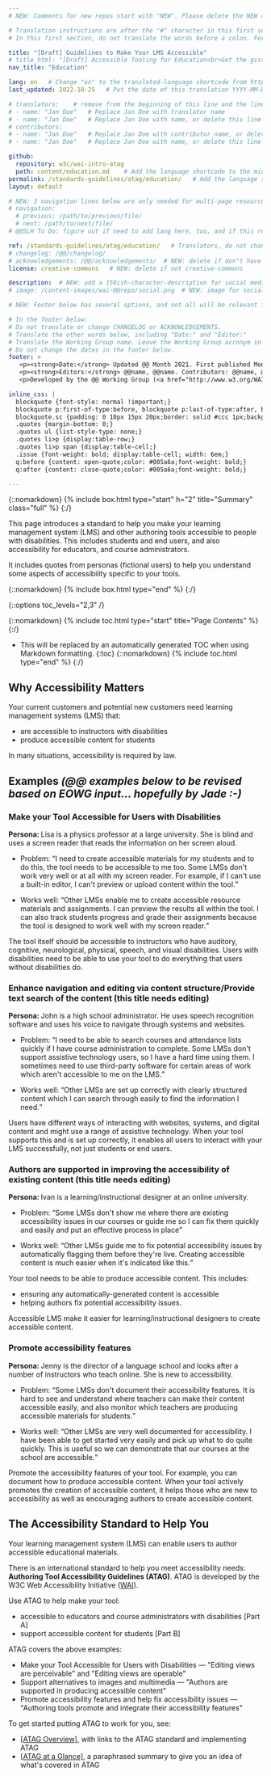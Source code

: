 ```yaml
---
# NEW: Comments for new repos start with "NEW". Please delete the NEW comments. Leave the other comments for translators. Also, search for @@s to replace. For multi-page resources and other frontmatter info, see: https://wai-website-theme.netlify.app/writing/frontmatter/

# Translation instructions are after the "#" character in this first section. They are comments that do not show up in the web page. You do not need to translate the instructions after #.
# In this first section, do not translate the words before a colon. For example, do not translate "title:". Do translate the text after "title:".

title: "[Draft] Guidelines to Make Your LMS Accessible"
# title_html: "[Draft] Accessible Tooling for Education<br>Get the gist of what your tool needs to support accessible education"
nav_title: "Education"

lang: en   # Change "en" to the translated-language shortcode from https://www.iana.org/assignments/language-subtag-registry/language-subtag-registry
last_updated: 2022-10-25   # Put the date of this translation YYYY-MM-DD (with month in the middle)

# translators:    # remove from the beginning of this line and the lines below: "# " (the hash sign and the space)
# - name: "Jan Doe"   # Replace Jan Doe with translator name
# - name: "Jan Doe"   # Replace Jan Doe with name, or delete this line if not multiple translators
# contributors:
# - name: "Jan Doe"   # Replace Jan Doe with contributor name, or delete this line if none
# - name: "Jan Doe"   # Replace Jan Doe with name, or delete this line if not multiple contributors

github:
  repository: w3c/wai-intro-atag
  path: content/education.md    # Add the language shortcode to the middle of the filename, for example: content/index.fr.md
permalink: /standards-guidelines/atag/education/   # Add the language shortcode to the end, with no slash at end, for example: /link/to/page/fr
layout: default

# NEW: 3 navigation lines below are only needed for multi-page resources where you have previous and next at the bottom. If so, un-comment them; otherwise delete these lines.
# navigation:
  # previous: /path/to/previous/file/
  # next: /path/to/next/file/
# @@SLH To Do: figure out if need to add lang here, too, and if this replaces "order" from older resources?

ref: /standards-guidelines/atag/education/   # Translators, do not change this
# changelog: /@@/changelog/ 
# acknowledgements: /@@/acknowledgements/  # NEW: delete if don"t have a separate acknowledgements page. And delete it in the footer below.
license: creative-commons   # NEW: delete if not creative-commons

description:  # NEW: add a 150ish-character-description for social media   # translate the description
# image: /content-images/wai-@@repo/social.png  # NEW: image for social media

# NEW: Footer below has several options, and not all will be relevant for specific pages. (Ask Shawn if questions.)

# In the footer below:
# Do not translate or change CHANGELOG or ACKNOWLEDGEMENTS.
# Translate the other words below, including "Date:" and "Editor:"
# Translate the Working Group name. Leave the Working Group acronym in English.
# Do not change the dates in the footer below.
footer: >
   <p><strong>Date:</strong> Updated @@ Month 2021. First published Month 20@@. CHANGELOG.</p>
   <p><strong>Editors:</strong> @@name, @@name. Contributors: @@name, @@name, and <a href="https://www.w3.org/groups/wg/@@wg/participants">participants of the @@WG</a>. ACKNOWLEDGEMENTS lists contributors and credits.</p>
   <p>Developed by the @@ Working Group (<a href="http://www.w3.org/WAI/@@/">@@WG</a>). Developed as part of the <a href="https://www.w3.org/WAI/@@/">WAI-@@ project</a>, @@co-funded by the European Commission.</p>

inline_css: |
  blockquote {font-style: normal !important;}
  blockquote p:first-of-type:before, blockquote p:last-of-type:after, blockquote dl:last-of-type:after {content: '' !important;margin-left: 0 !important;}
  blockquote.sc {padding: 0 10px 15px 20px;border: solid #ccc 1px;background: #f0f0f0;color: #000; margin: 0;}
  .quotes {margin-bottom: 0;}
  .quotes ul {list-style-type: none;}
  .quotes li>p {display:table-row;}
  .quotes li>p span {display:table-cell;}
  .issue {font-weight: bold; display:table-cell; width: 6em;}
  q:before {content: open-quote;color: #005a6a;font-weight: bold;}
  q:after {content: close-quote;color: #005a6a;font-weight: bold;}

---
```


{::nomarkdown}
{% include box.html type="start" h="2" title="Summary" class="full" %}
{:/}

This page introduces a standard to help you make your learning management system (LMS) and other authoring tools accessible to people with disabilities. This includes students and end users, and also accessibility for educators, and course administrators.

It includes quotes from personas (fictional users) to help you understand some aspects of accessibility specific to your tools.

{::nomarkdown}
{% include box.html type="end" %}
{:/}

{::options toc_levels="2,3" /}

{::nomarkdown}
{% include toc.html type="start" title="Page Contents" %}
{:/}

- This will be replaced by an automatically generated TOC when using Markdown formatting.
{:toc}
{::nomarkdown}
{% include toc.html type="end" %}
{:/}

## Why Accessibility Matters

Your current customers and potential new customers need learning management systems (LMS) that:

* are accessible to instructors with disabilities
* produce accessible content for students

In many situations, accessibility is required by law.

## Examples _(@@ examples below to be revised based on EOWG input... hopefully by Jade :-)_

### Make your Tool Accessible for Users with Disabilities

<p class="persona"><strong>Persona: </strong>Lisa is a physics professor at a large university. She is blind and uses a screen reader that reads the information on her screen aloud.</p>
<div class="quotes">
  <ul>
    <li>
      <p><span class="issue">Problem: </span><span><q>I need to create accessible materials for my students and to do this, the tool needs to be accessible to me too. Some LMSs don't work very well or at all with my screen reader. For example, if I can't use a built-in editor, I can't preview or upload content within the tool.</q></span></p>
    </li>
    <li>
      <p><span class="issue">Works well: </span><span><q>Other LMSs enable me to create accessible resource materials and assignments. I can preview the results all within the tool. I can also track students progress and grade their assignments because the tool is designed to work well with my screen reader.</q></span></p>
    </li>
  </ul>
</div>

The tool itself should be accessible to instructors who have auditory, cognitive, neurological, physical, speech, and visual disabilities. Users with disabilities need to be able to use your tool to do everything that users without disabilities do.

### Enhance navigation and editing via content structure/Provide text search of the content (this title needs editing)

<p class="persona"><strong>Persona: </strong>John is a high school administrator. He uses speech recognition software and uses his voice to navigate through systems and websites.</p>
<div class="quotes">
  <ul>
    <li>
      <p><span class="issue">Problem: </span><span><q>I need to be able to search courses and attendance lists quickly if I have course administration to complete. Some LMSs don't support assistive technology users, so I have a hard time using them. I sometimes need to use third-party software for certain areas of work which aren't accessible to me on the LMS.</q></span></p>
    </li>
    <li>
      <p><span class="issue">Works well: </span><span><q>Other LMSs are set up correctly with clearly structured content which I can search through easily to find the information I need.</q></span></p>
    </li>
  </ul>
</div>

Users have different ways of interacting with websites, systems, and digital content and might use a range of assistive technology. When your tool supports this and is set up correctly, it enables all users to interact with your LMS successfully, not just students or end users. 

### Authors are supported in improving the accessibility of existing content (this title needs editing)

<p class="persona"><strong>Persona: </strong>Ivan is a learning/instructional designer at an online university.
</p>
<div class="quotes">
  <ul>
    <li>
      <p><span class="issue">Problem: </span><span><q>Some LMSs don't show me where there are existing accessibility issues in our courses or guide me so I can fix them quickly and easily and put an effective process in place</q></span></p>
    </li>
    <li>
      <p><span class="issue">Works well: </span><span><q>Other LMSs guide me to fix potential accessibility issues by automatically flagging them before they're live. Creating accessible content is much easier when it's indicated like this.</q></span></p>
    </li>
  </ul>
</div>

Your tool needs to be able to produce accessible content. This includes:

* ensuring any automatically-generated content is accessible
* helping authors fix potential accessibility issues.

Accessible LMS make it easier for learning/instructional designers to create accessible content.

### Promote accessibility features

<p class="persona"><strong>Persona: </strong>Jenny is the director of a language school and looks after a number of instructors who teach online. She is new to accessibility.</p>
<div class="quotes">
  <ul>
    <li>
      <p><span class="issue">Problem: </span><span><q>Some LMSs don't document their accessibility features. It is hard to see and understand where teachers can make their content accessible easily, and also monitor which teachers are producing accessible materials for students.</q></span></p>
    </li>
    <li>
      <p><span class="issue">Works well: </span><span><q>Other LMSs are very well documented for accessibility. I have been able to get started very easily and pick up what to do quite quickly. This is useful so we can demonstrate that our courses at the school are accessible.</q></span></p>
    </li>
  </ul>
</div>

Promote the accessibility features of your tool. For example, you can document how to produce accessible content. When your tool actively promotes the creation of accessible content, it helps those who are new to accessibility as well as encouraging authors to create accessible content.

## The Accessibility Standard to Help You

Your learning management system (LMS) can enable users to author accessible educational materials.

There is an international standard to help you meet accessibility needs: **Authoring Tool Accessibility Guidelines (ATAG)**. ATAG is developed by the W3C Web Accessibility Initiative ([WAI](/WAI/)).

Use ATAG to help make your tool:
* accessible to educators and course administrators with disabilities [Part A]
* support accessible content for students [Part B]

ATAG covers the above examples:

* Make your Tool Accessible for Users with Disabilities &mdash; "Editing views are perceivable" and "Editing views are operable"
* Support alternatives to images and multimedia &mdash; "Authors are supported in producing accessible content"
* Promote accessibility features and help fix accessibility issues &mdash; "Authoring tools promote and integrate their accessibility features"

To get started putting ATAG to work for you, see:
* [[ATAG Overview]](/standards-guidelines/atag/), with links to the ATAG standard and implementing ATAG
* [[ATAG at a Glance]](/standards-guidelines/atag/glance/), a paraphrased summary to give you an idea of what's covered in ATAG

